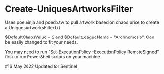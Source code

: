 # Create-UniquesArtworksFilter
Uses poe.ninja and poedb.tw to pull artwork based on chaos price to create a UniquesArtworksFilter.txt

$DefaultChaosValue = 2 and $DefaultLeagueName = "Archnemesis". Can be easily changed to fit your needs.

You may need to run "Set-ExecutionPolicy -ExecutionPolicy RemoteSigned" first to run PowerShell scripts on your machine.

#16 May 2022
Updated for Sentinel
